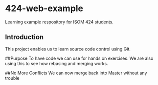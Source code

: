 # 424-web-example
Learning example respository for ISOM 424 students.

## Introduction
This project enables us to learn source code control using Git.

##Purpose
To have code we can use for hands on exercises. We are also using this to see how rebasing and merging works.

##No More Conflicts
We can now merge back into Master without any trouble